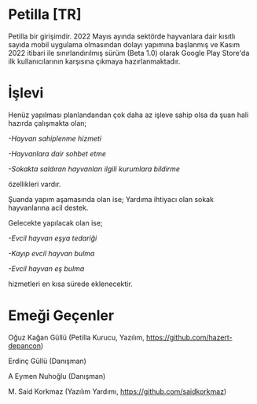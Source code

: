 # Petilla [TR]
Petilla bir girişimdir. 2022 Mayıs ayında sektörde hayvanlara dair kısıtlı sayıda mobil uygulama olmasından dolayı yapımına başlanmış ve Kasım 2022 itibari ile sınırlandırılmış sürüm (Beta 1.0) olarak Google Play Store'da ilk kullanıcılarının karşısına çıkmaya hazırlanmaktadır.

# İşlevi
Henüz yapılması planlandandan çok daha az işleve sahip olsa da şuan hali hazırda çalışmakta olan;

*-Hayvan sahiplenme hizmeti*

*-Hayvanlara dair sohbet etme*

*-Sokakta saldıran hayvanları ilgili kurumlara bildirme*

özellikleri vardır.

Şuanda yapım aşamasında olan ise;
Yardıma ihtiyacı olan sokak hayvanlarına acil destek.

Gelecekte yapılacak olan ise; 

*-Evcil hayvan eşya tedariği* 

*-Kayıp evcil hayvan bulma*

*-Evcil hayvan eş bulma*

hizmetleri en kısa sürede eklenecektir.

# Emeği Geçenler

Oğuz Kağan Güllü (Petilla Kurucu, Yazılım, https://github.com/hazert-depancon)

Erdinç Güllü (Danışman)

A Eymen Nuhoğlu (Danışman)

M. Said Korkmaz (Yazılım Yardımı, https://github.com/saidkorkmaz)
